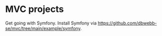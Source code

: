 MVC projects
================

Get going with Symfony. Install Symfony via https://github.com/dbwebb-se/mvc/tree/main/example/symfony.
